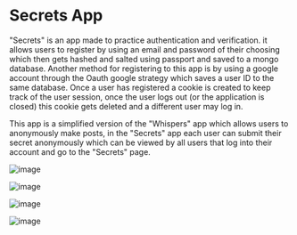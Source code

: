 # Secrets App

"Secrets" is an app made to practice authentication and verification. it allows users to register by using an email and password of their choosing which then gets hashed and salted using passport and saved to a mongo database. Another method for registering to this app is by using a google account through the Oauth google strategy which saves a user ID to the same database. Once a user has registered a cookie is created to keep track of the user session, once the user logs out (or the application is closed) this cookie gets deleted and a different user may log in.

This app is a simplified version of the "Whispers" app which allows users to anonymously make posts, in the "Secrets" app each user can submit their secret anonymously which can be viewed by all users that log into their account and go to the "Secrets" page.

![image](https://user-images.githubusercontent.com/59423827/178127675-c9fabfd0-a450-4d34-aa4a-3da7b66ceadf.png)

![image](https://user-images.githubusercontent.com/59423827/178127680-8d0e0473-8e3d-415c-b453-9eef6d6e019d.png)

![image](https://user-images.githubusercontent.com/59423827/178127681-c76b327a-4572-49c0-801e-b3592bff7319.png)

![image](https://user-images.githubusercontent.com/59423827/178127697-ea9432b0-239d-44c5-9d34-43427572dfb6.png)

